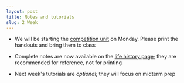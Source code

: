 ```yaml
---
layout: post
title: Notes and tutorials
slug: 2 Week
---
```


* We will be starting the [competition unit](/competition.html) on Monday. Please print the handouts and bring them to class

* Complete notes are now available on the [life history page](/life_history.html); they are recommended for reference, not for printing 

* Next week's tutorials are _optional_; they will focus on midterm prep

